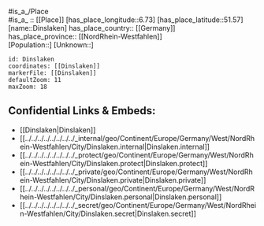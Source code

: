 ﻿---
location: [51.57,6.73] 
mapzoom: [7,12] 
mapmarker: city 
type: City
tags:
- geo/City


SpocWebEntityId: 29806
isDeleted: false
confidential: public

---
#is_a_/Place  
#is_a_ :: [[Place]] 
[has_place_longitude::6.73] 
[has_place_latitude::51.57] 
[name::Dinslaken] 
has_place_country:: [[Germany]]  
has_place_province:: [[NordRhein-Westfahlen]]  
[Population::] 
[Unknown::] 


```leaflet
id: Dinslaken
coordinates: [[Dinslaken]] 
markerFile: [[Dinslaken]] 
defaultZoom: 11 
maxZoom: 18
```


## Confidential Links & Embeds: 
- [[Dinslaken|Dinslaken]]  
- [[../../../../../../../../_internal/geo/Continent/Europe/Germany/West/NordRhein-Westfahlen/City/Dinslaken.internal|Dinslaken.internal]] 
- [[../../../../../../../../_protect/geo/Continent/Europe/Germany/West/NordRhein-Westfahlen/City/Dinslaken.protect|Dinslaken.protect]] 
- [[../../../../../../../../_private/geo/Continent/Europe/Germany/West/NordRhein-Westfahlen/City/Dinslaken.private|Dinslaken.private]] 
- [[../../../../../../../../_personal/geo/Continent/Europe/Germany/West/NordRhein-Westfahlen/City/Dinslaken.personal|Dinslaken.personal]] 
- [[../../../../../../../../_secret/geo/Continent/Europe/Germany/West/NordRhein-Westfahlen/City/Dinslaken.secret|Dinslaken.secret]] 
